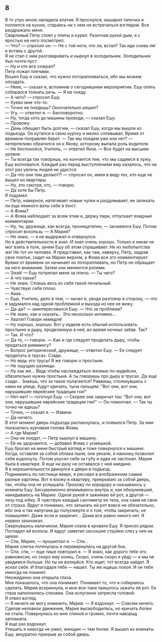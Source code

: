 ## 8

В то утро мною овладела апатия. Я проснулся, нашарил тапочки и поплелся на кухню, стараясь ни с кем не встречаться взглядом. Все раздражало меня.  
Сварливый Петр стоял у плиты и курил. Разогнав рукой дым, я с яростью на него посмотрел.  
— Что? — спросил он. — Не с той ноги, что ли, встал? Так иди снова ляг и встань с другой.  
Я не стал с ним разговаривать и нырнул в холодильник. Холодильник был почти пуст.  
— Ну и кто все сожрал?  
Петр пожал плечами.  
Вошел Ешу и сказал, что нужно поторапливаться, ибо мы можем опоздать.  
— Неее, — сказал я, вспомнив о сегодняшнем мероприятии. Ешу опять собирался толкать речь. — Я не поеду.  
— А чего? — спросил Ешу.  
— Хуево мне что-то.  
— Точно не поедешь? Окончательно решил?  
— Угу, — ответил я. — Бесповоротно.  
— Ну, тогда хоть до машины проводи, — сказал Ешу.  
— Провожу.  
— День обещает быть долгим, — сказал Ешу, когда мы вышли из подъезда. Он кутался в свою куртку и мелко сплевывал. Время от времени поправлял берет. — Так мы поедем уже или нет? — нетерпеливо обратился он к Якову, которому выпала роль водителя.  
— Не беспокойся, Учитель, — ответил Яков. — Все будет на высшем уровне.  
— Ты всегда так говоришь, но кончается тем, что мы садимся в лужу.  
Ешу волновался. Каждый раз перед выступлением ему казалось, что на этот раз увлечь людей не удастся.  
— Да что они там делают?! — спросил он, имея в виду тех, кто еще не вышел из квартиры.  
— Ну, это смотря, кто, — говорю.  
— Да хотя бы Петр.  
Я подумал.  
— Петр, наверное, натягивает новые чулки и раздумывает, не запихать ли еще немного ваты себе в бюст.  
— А Фома?  
— А Фома наблюдает за всем этим и, держу пари, отпускает ехидные комментарии.  
— Ну, ты, дружище, как всегда, проницателен, — засмеялся Ешу. Потом спросил вскользь: — А Мария?  
— Не знаю, — я не выдержал и отвернулся.  
Но в действительности я знал. И знал очень хорошо. Только я никак не мог взять в толк, зачем Ешу об этом спрашивает. Не из любопытства же! Не тот он человек. Я представил, как там, наверху, Петр, задрав свое платье, сидит на Марии верхом, а Фома все это комментирует. Время от времени он начинает их поторапливать, но Петр не обращает на него внимания. Затем они меняются ролями.  
— Эээй! — Ешу потрепал меня за плечо. — Ты чего?  
— А что такое?  
— Не знаю. Стоишь весь из себя такой печальный.  
— Чувствую себя плохо.  
— Аааа…  
— Еще, Учитель, дело в том, — начал я, уводя разговор в сторону, — что я задумался над одной проблемкой и выхода из нее не вижу.  
— Да-да? — заинтересовался Ешу. — Что за проблема?  
— Не знаю, как и сказать… Это несколько интимно…  
— Хватит! Говори немедля!  
— Ну хорошо, хорошо. Вот у иудеев есть обычай использовать простыню и дыру, проделанную в ней, во время ночных забав. Так?  
— Так. И что?  
— Да то, — говорю. — Как и где следует проделать дыру, чтобы предаться риммингу?  
— Вопрос риторический, дружище, — ответил Ешу. — Ее следует проделать в трусах. Сзади.  
— Но ведь это трусы! Я же говорю о простыне.  
— Не ощущаю разницы.  
— Ну как же... Ведь чтобы наслаждаться жизнью по-иудейски, обязательно нужна простыня. А ты говоришь про дыру в трусах. Да еще сзади… Знаешь, что за такое полагается? Раввины, столкнувшись с нами на улице, будут кричать, тыча пальцем: "Вот они, вот они, нарушившие еврейские традиции гои!"  
— Нет-нет! — гоготнул Ешу. — Скорее они закричат так: "Вот они, вот они, нарушившие еврейские традиции геи!" — Он помолчал. — Так ты точно не едешь?  
— Точно, — сказал я. — Извини.  
— Да ничего.  
В этот момент дверь подъезда распахнулась, и появился Петр. За ним показалась курчавая голова Фомы.  
— А где Мария?  
— Она не поедет, — Петр нырнул в машину.  
— Ей не здоровится, — добавил Фома с усмешкой.  
Ешу бросил на меня быстрый взгляд и тоже повернулся к машине.  
Когда, оставляя за собой облака пыли, они уехали, я наконец позволил себе вздохнуть. Потом укусил себя за губу и едва не застонал. Мария была в квартире. Я еще ни разу не оставался с ней наедине.  
Я в нерешительности двинулся к двери в подъезд.  
Поднимаясь по лестнице вверх, я рисовал в воображении самые разные картины. Вот я вхожу в квартиру, прикрываю за собой дверь, так, чтобы она не услышала. Прохожу по коридору и оказываюсь у комнаты Ешу. Бесцеремонно вламываюсь внутрь и, как обезумевший, накидываюсь на Марию. Одной рукой я зажимаю ей рот, а другой — лезу под юбку. Я чувствую каждый сантиметр ее тела, она сама не своя от страха. Вдруг я понимаю, что затыкать ей рот вовсе не обязательно, ибо она и так напугана до полусмерти и о том, чтобы закричать, не помышляет. Даже если и закричит… Дома все равно никого нет. Я нервно захихикал.  
Свернувшись калачиком, Мария спала в кровати Ешу. Я присел рядом. Погладил ей волосы. И вдруг заметил засохшие струйки слез у нее на щеках.  
— Спи, Мария, — прошептал я. — Спи…  
Мария слегка потянулась и перевернулась на другой бок.  
— Спи, спи, — еще тише повторил я. — Я знаю, как дорого тебе это равновесие, но скоро ему конец. Скоро, очень скоро я уйду — и мы не увидимся больше. Но ты не волнуйся. Кто ищет, тот всегда найдет. Я искал себя. И благодаря тебе — нашел. Ты же ищешь покоя. И он тебя никогда не покинет.  
Неожиданно она открыла глаза.  
Мне показалось, что она понимает. Понимает то, что я собираюсь сделать. Мария вскрикнула, и мне все-таки пришлось зажать ей рот. Ее глаза наполнились слезами. Она испуганно затрясла головой.  
Я отвел взгляд.  
— Я ничего не могу изменить, Мария. — Я вздохнул. — Совсем ничего.  
Сделав неловкое движение, Мария высвободилась, но кричать более не стала. Повернулась ко мне спиной и громко, почти навзрыд заплакала.  
Я еще раз вздохнул.  
Утешать я никогда не умел, женщин — тем более. Я вышел из комнаты Ешу, аккуратно прикрыв за собой дверь.
